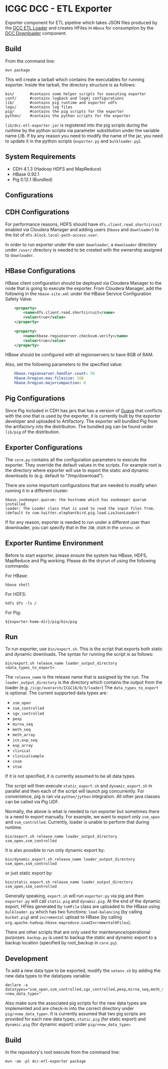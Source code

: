 ICGC DCC - ETL Exporter
===

Exporter component for ETL pipeline which takes JSON files produced by the [DCC ETL Loader](../dcc-etl-loader/README.md) and creates HFiles in `HBase` for consumption by the [DCC Downloader](https://github.com/icgc-dcc/dcc-downloader) component.

Build
---

From the command line:

	mvn package

This will create a tarball which contains the executables for running exporter. Inside the tarball, the directory structure is as follows:

	bin/       #contains some helper scripts for executing exporter
	conf/      #contains logback and log4j configurations
	lib/       #contains pig runtime and exporter udfs
	logs/      #contains log files
	pig/       #contains the pig scripts for the exporter
	python/    #contains the python scripts for the exporter

`lib/dcc-etl-exporter.jar` is registered into the pig scripts during the runtime by the python scripts via parameter substitution under the variable name LIB. If by any reason you need to modify the name of the jar, you need to update it in the python scripts (`exporter.py` and `bulkloader.py`).

System Requirements
---
- CDH 4.1.3 (Hadoop HDFS and MapReduce)
- HBase 0.92.1
- Pig 0.12.1 (Bundled)

Configurations
---

CDH Configurations
----
For performance reasons, HDFS should have `dfs.client.read.shortcircuit` enabled via Cloudera Manager and adding users (`hbase` and `downloader`) to the list of `dfs.block.local-path-access.user`.

In order to run exporter under the user `downloader`, a `downloader` directory under `/user/` directory is needed to be created with the ownership assigned to `downloader`.

HBase Configurations
----

HBase client configuration should be deployed via Cloudera Manager to the node that is going to execute the exporter. 
From Cloudera Manager, add the following in the `hbase-site.xml` under the HBase Service Configuration Safety Valve:

```xml
	<property>
		<name>dfs.client.read.shortcircuit</name>
		<value>true</value>
	</property>
	
	<property>
		<name>hbase.regionserver.checksum.verify</name>
		<value>true</value>
	</property>
```

HBase should be configured with all regionservers to have 8GB of RAM.

Also, set the following parameters to the specified value:

```yml
	hbase.regionserver.handler.count: 50
	hbase.hregion.max.filesize: 1GB
	hbase.hregion.majorcompaction: 0
```

Pig Configurations
----
Since Pig included in CDH has jars that has a version of [Guava](https://github.com/google/guava) that conflicts with the one that is used by the exporter, it is currently built by the exporter developer and uploaded to Artifactory. The exporter will bundled Pig from the artifactory into the distribution. The bundled pig can be found under `lib/pig` of the distribution. 

Exporter Configurations
----
The `core.py` contains all the configuration parameters to execute the exporter. They override the default values in the scripts. For example root is the directory where exporter will use to export the static and dynamic downloads to (e.g. default to "/tmp/download"). 

There are some important configurations that are needed to modify when running it in a different cluster:

	hbase.zookeeper.quorum: the hostname which has zookeeper quorum installed
	loader: The Loader class that is used to read the input files from. (default to com.twitter.elephantbird.pig.load.LzoJsonLoader)

If for any reason, exporter is needed to run under a different user than downloader, you can specify that in the `JOB_USER` in the `setenv.sh`

Exporter Runtime Environment
--- 
Before to start exporter, please ensure the system has HBase, HDFS, MapReduce and Pig working. Please do the dryrun of using the following commands:

For HBase:

	hbase shell

For HDFS:

	hdfs dfs -ls /

For Pig:

	${exporter-home-dir}/pig/bin/pig

Run
---
To run exporter, use `bin/export.sh`. This is the script that exports both static and dynamic downloads. The syntax for running the script is as follows:

	bin/export.sh release_name loader_output_directory <data_types_to_export>

The `release_name` is the release name that is assigned by the run.
The `loader_output_directory` is the directory which contains the output from the loader (e.g. `/icgc/overarch/ICGC18/0/3/loader`)
The `data_types_to_export` is optional. The current supported data types are:

- `ssm_open`
- `ssm_controlled` 
- `sgv_controlled` 
- `pexp` 
- `mirna_seq` 
- `meth_seq` 
- `meth_array` 
- `jcn,exp_seq` 
- `exp_array` 
- `clinical` 
- `clinicalsample` 
- `cnsm` 
- `stsm` 

If it is not specified, it is currently assumed to be all data types.

The script will then execute `static_export.sh` and `dynamic_export.sh` in parallel and then each of the script will launch pig concurrently. For convenience, pig is ran via `python/jython` integration. All other java classes can be called via Pig UDF. 

Normally, the above is what is needed to run exporter but sometimes there is a need to export manually. For example, we want to export only `ssm_open` and `ssm_controlled`. Currently, loader is unable to perform that during runtime. 

	bin/export.sh release_name loader_output_directory ssm_open,ssm_controlled

It is also possible to run only dynamic export by:

	bin/dynamic_export.sh release_name loader_output_directory ssm_open,ssm_controlled

or just static export by:

	bin/static_export.sh release_name loader_output_directory ssm_open,ssm_controlled

Generally speaking, `export.sh` will run `exporter.py` via pig and then `exporter.py` will call `static.pig` and `dynamic.pig`. At the end of the dynamic export, HFiles generated by `toHFile` class are uploaded to the HBase using `bulkloader.py` which has two functions: `load-balancing` (by calling `bucket.pig`) and `incremental` upload to HBase (by calling `org.apache.hadoop.hbase.mapreduce.LoadIncrementalHFiles`). 

There are other scripts that are only used for maintenance/operational purposes. `backup.py` is used to backup the static and dynamic export to a backup location (specified by root_backup in `core.py`).

Development
---
To add a new data type to be exported, modify the `setenv.sh` by adding the new data types to the datatypes variable:

	declare -a datatypes="ssm_open,ssm_controlled,sgv_controlled,pexp,mirna_seq,meth_seq,meth_array,jcn,exp_seq,exp_array,clinical,clinicalsample,cnsm,stsm,<new_data_type>"

Also make sure the associated pig scripts for the new data types are implemented and are check-in into the correct directory under `pig/<new_data_type>`. It is currently assumed that two pig scripts are provided for each new data types, `static.pig` (for static export) and `dynamic.pig` (for dynamic export) under `pig/<new_data_type>`.

Build
---

In the repository's root execute from the command line:

	mvn -am -pl dcc-etl-exporter package

